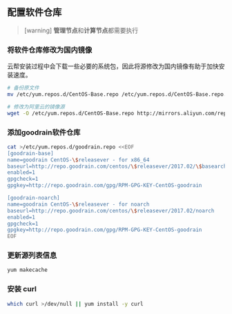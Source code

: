 ## 配置软件仓库
>[warning] **管理节点**和**计算节点**都需要执行

### 将软件仓库修改为国内镜像

云帮安装过程中会下载一些必要的系统包，因此将源修改为国内镜像有助于加快安装速度。



```bash
# 备份原文件
mv /etc/yum.repos.d/CentOS-Base.repo /etc/yum.repos.d/CentOS-Base.repo.bak

# 修改为阿里云的镜像源
wget -O /etc/yum.repos.d/CentOS-Base.repo http://mirrors.aliyun.com/repo/Centos-7.repo
```


### 添加goodrain软件仓库

```bash
cat >/etc/yum.repos.d/goodrain.repo <<EOF
[goodrain-base]
name=goodrain CentOS-\$releasever - for x86_64
baseurl=http://repo.goodrain.com/centos/\$releasever/2017.02/\$basearch
enabled=1
gpgcheck=1
gpgkey=http://repo.goodrain.com/gpg/RPM-GPG-KEY-CentOS-goodrain

[goodrain-noarch]
name=goodrain CentOS-\$releasever - for noarch
baseurl=http://repo.goodrain.com/centos/\$releasever/2017.02/noarch
enabled=1
gpgcheck=1
gpgkey=http://repo.goodrain.com/gpg/RPM-GPG-KEY-CentOS-goodrain
EOF
```

### 更新源列表信息
```bash
yum makecache
```

### 安装 curl
```bash
which curl >/dev/null || yum install -y curl
```


